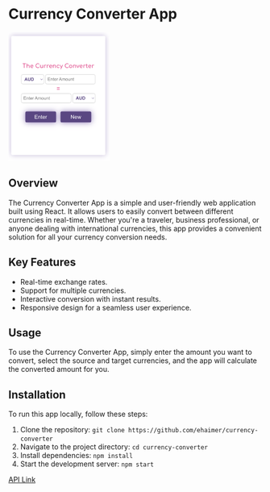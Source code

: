 # Currency Converter App

<!-- ![Currency Converter App Image](https://raw.githubusercontent.com/ehaimer/currency-converter/main/src/currency-converter.jpg) -->

<img src="https://raw.githubusercontent.com/ehaimer/currency-converter/main/src/currency-converter.jpg" alt="Currency Converter App Image" style="max-width: 200px;" />


## Overview

The Currency Converter App is a simple and user-friendly web application built using React. It allows users to easily convert between different currencies in real-time. Whether you're a traveler, business professional, or anyone dealing with international currencies, this app provides a convenient solution for all your currency conversion needs.

## Key Features

- Real-time exchange rates.
- Support for multiple currencies.
- Interactive conversion with instant results.
- Responsive design for a seamless user experience.

## Usage

To use the Currency Converter App, simply enter the amount you want to convert, select the source and target currencies, and the app will calculate the converted amount for you.

## Installation

To run this app locally, follow these steps:

1. Clone the repository: `git clone https://github.com/ehaimer/currency-converter`
2. Navigate to the project directory: `cd currency-converter`
3. Install dependencies: `npm install`
4. Start the development server: `npm start`

[API Link](https://exchangeratesapi.io)